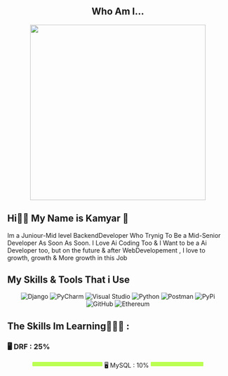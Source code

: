 <center>
  
## Who Am I...
<img align = "center"  src = "https://github.com/user-attachments/assets/508dbf42-1592-42c2-b279-7bcbfc5704ad" height="400" width="400">

<h2 align = "left"> Hi✌🏼 My Name is Kamyar 💫 </h2>
<p align = "left"> Im a Juniour-Mid level BackendDeveloper Who Trynig To Be a Mid-Senior Developer As Soon As Soon. I Love Ai Coding Too & I Want to be a Ai Developer too, but on the future & after WebDevelopement , I love to growth, growth & More growth in this Job  </p>

<h2 align = "left"> My Skills & Tools That i Use </h2>
  
![Django](https://img.shields.io/badge/django-%23092E20.svg?style=for-the-badge&logo=django&logoColor=white)  ![PyCharm](https://img.shields.io/badge/pycharm-143?style=for-the-badge&logo=pycharm&logoColor=black&color=black&labelColor=green)  ![Visual Studio](https://img.shields.io/badge/Visual%20Studio-5C2D91.svg?style=for-the-badge&logo=visual-studio&logoColor=white) ![Python](https://img.shields.io/badge/python-3670A0?style=for-the-badge&logo=python&logoColor=ffdd54) ![Postman](https://img.shields.io/badge/Postman-FF6C37?style=for-the-badge&logo=postman&logoColor=white) ![PyPi](https://img.shields.io/badge/pypi-%23ececec.svg?style=for-the-badge&logo=pypi&logoColor=1f73b7) ![GitHub](https://img.shields.io/badge/github-%23121011.svg?style=for-the-badge&logo=github&logoColor=white) ![Ethereum](https://img.shields.io/badge/Ethereum-3C3C3D?style=for-the-badge&logo=Ethereum&logoColor=white)

<h2 align = "left"> The Skills Im Learning👨🏽‍💻 : </h2>
<h3 align= "left">  🖥 DRF : 25%  </h3> <img src = "https://github.com/gryffyndorkamyar/gryffyndorkamyar/blob/main/bar.png?raw=true" height = "16px" width = "160px>
<h3 align= "left">   🖥  MySQL : 10% </h3> <img src = "https://github.com/gryffyndorkamyar/gryffyndorkamyar/blob/main/bar.png?raw=true" height = "16px" width = "120px">

</center>
